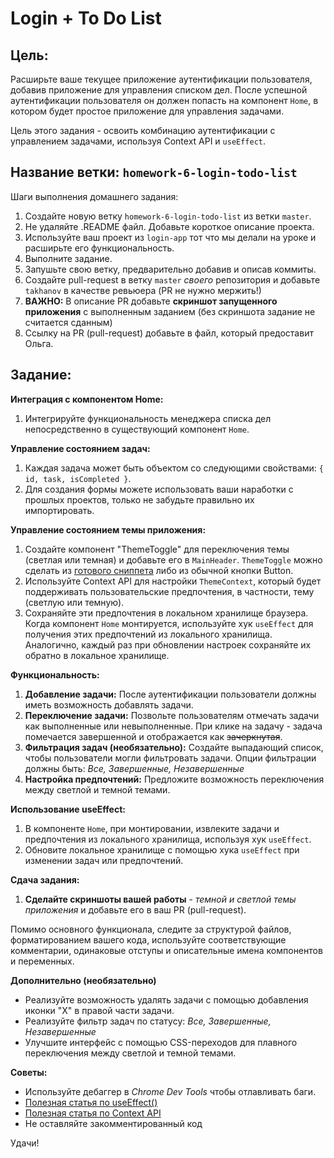 # **Login + To Do List**

## Цель:

Расширьте ваше текущее приложение аутентификации пользователя, добавив приложение для управления списком дел. После успешной аутентификации пользователя он должен попасть на компонент `Home`, в котором будет простое приложение для управления задачами.

Цель этого задания - освоить комбинацию аутентификации с управлением задачами, используя Context API и `useEffect`.

## Название ветки: `homework-6-login-todo-list`

Шаги выполнения домашнего задания:

1. Создайте новую ветку `homework-6-login-todo-list` из ветки `master`.
2. Не удаляйте .README файл. Добавьте короткое описание проекта.
3. Используйте ваш проект из `login-app` тот что мы делали на уроке и расширьте его функциональность.
4. Выполните задание.
5. Запушьте свою ветку, предварительно добавив и описав коммиты.
6. Создайте pull-request в ветку `master` _своего_ репозитория и добавьте `takhanov` в качестве ревьюера (PR не нужно мержить!)
7. **ВАЖНО:** В описание PR добавьте **скриншот запущенного приложения** с выполненным заданием (без скриншота задание не считается сданным)
8. Ссылку на PR (pull-request) добавьте в файл, который предоставит Ольга.

## Задание:

**Интеграция с компонентом Home:**

1. Интегрируйте функциональность менеджера списка дел непосредственно в существующий компонент `Home`.

**Управление состоянием задач:**

1. Каждая задача может быть объектом со следующими свойствами: `{ id, task, isCompleted }`.
2. Для создания формы можете использовать ваши наработки с прошлых проектов, только не забудьте правильно их импортировать.

**Управление состоянием темы приложения:**

1. Создайте компонент "ThemeToggle" для переключения темы (светлая или темная) и добавьте его в `MainHeader`. `ThemeToggle` можно сделать из [готового сниппета](https://codepen.io/pwadev/pen/xxqogKr) либо из обычной кнопки Button.
2. Используйте Context API для настройки `ThemeContext`, который будет поддерживать пользовательские предпочтения, в частности, тему (светлую или темную).
3. Сохраняйте эти предпочтения в локальном хранилище браузера. Когда компонент `Home` монтируется, используйте хук `useEffect` для получения этих предпочтений из локального хранилища. Аналогично, каждый раз при обновлении настроек сохраняйте их обратно в локальное хранилище.

**Функциональность:**

1. **Добавление задачи:** После аутентификации пользователи должны иметь возможность добавлять задачи.
2. **Переключение задачи:** Позвольте пользователям отмечать задачи как выполненные или невыполненные. При клике на задачу - задача помечается завершенной и отображается как ~~зачеркнутая~~.
3. **Фильтрация задач (необязательно):** Создайте выпадающий список, чтобы пользователи могли фильтровать задачи. Опции фильтрации должны быть: _Все, Завершенные, Незавершенные_
4. **Настройка предпочтений:** Предложите возможность переключения между светлой и темной темами.

**Использование useEffect:**

1. В компоненте `Home`, при монтировании, извлеките задачи и предпочтения из локального хранилища, используя хук `useEffect`.
2. Обновите локальное хранилище с помощью хука `useEffect` при изменении задач или предпочтений.

**Сдача задания:**

1. **Сделайте скриншоты вашей работы** - _темной и светлой темы приложения_ и добавьте его в ваш PR (pull-request).

Помимо основного функционала, следите за структурой файлов, форматированием вашего кода, используйте соответствующие комментарии, одинаковые отступы и описательные имена компонентов и переменных.

**Дополнительно (необязательно)**

- Реализуйте возможность удалять задачи с помощью добавления иконки "X" в правой части задачи.
- Реализуйте фильтр задач по статусу: _Все, Завершенные, Незавершенные_
- Улучшите интерфейс с помощью CSS-переходов для плавного переключения между светлой и темной темами.

**Советы:**

- Используйте дебаггер в _Chrome Dev Tools_ чтобы отлавливать баги.
- [Полезная статья по useEffect()](https://it-dev-journal.ru/articles/kak-bystro-ponyat-huk-use-effect-v-react)
- [Полезная статья по Context API](https://medium.com/nuances-of-programming/%D0%BF%D0%BE%D0%BB%D0%BD%D0%BE%D0%B5-%D1%80%D1%83%D0%BA%D0%BE%D0%B2%D0%BE%D0%B4%D1%81%D1%82%D0%B2%D0%BE-%D0%BF%D0%BE-react-context-2021-dc8fd08db68e)
- Не оставляйте закомментированный код

Удачи!
